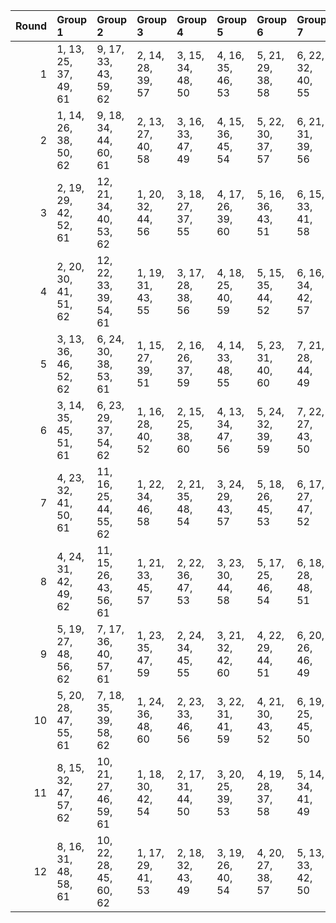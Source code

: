 |   Round | Group 1               | Group 2                | Group 3           | Group 4           | Group 5           | Group 6           | Group 7           | Group 8           | Group 9           | Group 10           | Group 11           | Group 12           |
|--------:|:----------------------|:-----------------------|:------------------|:------------------|:------------------|:------------------|:------------------|:------------------|:------------------|:-------------------|:-------------------|:-------------------|
|       1 | 1, 13, 25, 37, 49, 61 | 9, 17, 33, 43, 59, 62  | 2, 14, 28, 39, 57 | 3, 15, 34, 48, 50 | 4, 16, 35, 46, 53 | 5, 21, 29, 38, 58 | 6, 22, 32, 40, 55 | 7, 23, 26, 42, 51 | 8, 24, 27, 44, 54 | 10, 18, 36, 41, 56 | 11, 19, 30, 47, 60 | 12, 20, 31, 45, 52 |
|       2 | 1, 14, 26, 38, 50, 62 | 9, 18, 34, 44, 60, 61  | 2, 13, 27, 40, 58 | 3, 16, 33, 47, 49 | 4, 15, 36, 45, 54 | 5, 22, 30, 37, 57 | 6, 21, 31, 39, 56 | 7, 24, 25, 41, 52 | 8, 23, 28, 43, 53 | 10, 17, 35, 42, 55 | 11, 20, 29, 48, 59 | 12, 19, 32, 46, 51 |
|       3 | 2, 19, 29, 42, 52, 61 | 12, 21, 34, 40, 53, 62 | 1, 20, 32, 44, 56 | 3, 18, 27, 37, 55 | 4, 17, 26, 39, 60 | 5, 16, 36, 43, 51 | 6, 15, 33, 41, 58 | 7, 14, 31, 47, 54 | 8, 13, 30, 45, 59 | 9, 24, 28, 46, 50  | 10, 23, 25, 48, 57 | 11, 22, 35, 38, 49 |
|       4 | 2, 20, 30, 41, 51, 62 | 12, 22, 33, 39, 54, 61 | 1, 19, 31, 43, 55 | 3, 17, 28, 38, 56 | 4, 18, 25, 40, 59 | 5, 15, 35, 44, 52 | 6, 16, 34, 42, 57 | 7, 13, 32, 48, 53 | 8, 14, 29, 46, 60 | 9, 23, 27, 45, 49  | 10, 24, 26, 47, 58 | 11, 21, 36, 37, 50 |
|       5 | 3, 13, 36, 46, 52, 62 | 6, 24, 30, 38, 53, 61  | 1, 15, 27, 39, 51 | 2, 16, 26, 37, 59 | 4, 14, 33, 48, 55 | 5, 23, 31, 40, 60 | 7, 21, 28, 44, 49 | 8, 22, 25, 42, 56 | 9, 19, 35, 41, 57 | 10, 20, 34, 43, 54 | 11, 17, 32, 45, 58 | 12, 18, 29, 47, 50 |
|       6 | 3, 14, 35, 45, 51, 61 | 6, 23, 29, 37, 54, 62  | 1, 16, 28, 40, 52 | 2, 15, 25, 38, 60 | 4, 13, 34, 47, 56 | 5, 24, 32, 39, 59 | 7, 22, 27, 43, 50 | 8, 21, 26, 41, 55 | 9, 20, 36, 42, 58 | 10, 19, 33, 44, 53 | 11, 18, 31, 46, 57 | 12, 17, 30, 48, 49 |
|       7 | 4, 23, 32, 41, 50, 61 | 11, 16, 25, 44, 55, 62 | 1, 22, 34, 46, 58 | 2, 21, 35, 48, 54 | 3, 24, 29, 43, 57 | 5, 18, 26, 45, 53 | 6, 17, 27, 47, 52 | 7, 20, 33, 37, 60 | 8, 19, 36, 39, 49 | 9, 14, 30, 40, 56  | 10, 13, 31, 38, 51 | 12, 15, 28, 42, 59 |
|       8 | 4, 24, 31, 42, 49, 62 | 11, 15, 26, 43, 56, 61 | 1, 21, 33, 45, 57 | 2, 22, 36, 47, 53 | 3, 23, 30, 44, 58 | 5, 17, 25, 46, 54 | 6, 18, 28, 48, 51 | 7, 19, 34, 38, 59 | 8, 20, 35, 40, 50 | 9, 13, 29, 39, 55  | 10, 14, 32, 37, 52 | 12, 16, 27, 41, 60 |
|       9 | 5, 19, 27, 48, 56, 62 | 7, 17, 36, 40, 57, 61  | 1, 23, 35, 47, 59 | 2, 24, 34, 45, 55 | 3, 21, 32, 42, 60 | 4, 22, 29, 44, 51 | 6, 20, 26, 46, 49 | 8, 18, 33, 38, 52 | 9, 15, 31, 37, 53 | 10, 16, 30, 39, 50 | 11, 13, 28, 41, 54 | 12, 14, 25, 43, 58 |
|      10 | 5, 20, 28, 47, 55, 61 | 7, 18, 35, 39, 58, 62  | 1, 24, 36, 48, 60 | 2, 23, 33, 46, 56 | 3, 22, 31, 41, 59 | 4, 21, 30, 43, 52 | 6, 19, 25, 45, 50 | 8, 17, 34, 37, 51 | 9, 16, 32, 38, 54 | 10, 15, 29, 40, 49 | 11, 14, 27, 42, 53 | 12, 13, 26, 44, 57 |
|      11 | 8, 15, 32, 47, 57, 62 | 10, 21, 27, 46, 59, 61 | 1, 18, 30, 42, 54 | 2, 17, 31, 44, 50 | 3, 20, 25, 39, 53 | 4, 19, 28, 37, 58 | 5, 14, 34, 41, 49 | 6, 13, 35, 43, 60 | 7, 16, 29, 45, 56 | 9, 22, 26, 48, 52  | 11, 24, 33, 40, 51 | 12, 23, 36, 38, 55 |
|      12 | 8, 16, 31, 48, 58, 61 | 10, 22, 28, 45, 60, 62 | 1, 17, 29, 41, 53 | 2, 18, 32, 43, 49 | 3, 19, 26, 40, 54 | 4, 20, 27, 38, 57 | 5, 13, 33, 42, 50 | 6, 14, 36, 44, 59 | 7, 15, 30, 46, 55 | 9, 21, 25, 47, 51  | 11, 23, 34, 39, 52 | 12, 24, 35, 37, 56 |